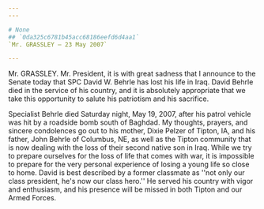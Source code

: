 ```yaml
---
---

# None
## `0da325c6781b45acc68186eefd6d4aa1`
`Mr. GRASSLEY — 23 May 2007`

---
```



Mr. GRASSLEY. Mr. President, it is with great sadness that I announce 
to the Senate today that SPC David W. Behrle has lost his life in Iraq. 
David Behrle died in the service of his country, and it is absolutely 
appropriate that we take this opportunity to salute his patriotism and 
his sacrifice.

Specialist Behrle died Saturday night, May 19, 2007, after his patrol 
vehicle was hit by a roadside bomb south of Baghdad. My thoughts, 
prayers, and sincere condolences go out to his mother, Dixie Pelzer of 
Tipton, IA, and his father, John Behrle of Columbus, NE, as well as the 
Tipton community that is now dealing with the loss of their second 
native son in Iraq. While we try to prepare ourselves for the loss of 
life that comes with war, it is impossible to prepare for the very 
personal experience of losing a young life so close to home. David is 
best described by a former classmate as ''not only our class president, 
he's now our class hero.'' He served his country with vigor and 
enthusiasm, and his presence will be missed in both Tipton and our 
Armed Forces.
